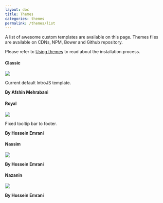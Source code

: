 ```yaml
---
layout: doc
title: Themes
categories: themes
permalink: /themes/list
---
```


A list of awesome custom templates are available on this page. Themes files are available on CDNs, NPM, Bower and Github repository. 

Please refer to [Using themes]({{site.baseurl}}/themes/install) to read about the installation process.

#### Classic

<img src="https://raw.githubusercontent.com/usablica/intro.js/gh-pages/img/themes/classic.png">

Current default IntroJS template.

**By Afshin Mehrabani**

#### Royal

<img src="https://raw.githubusercontent.com/usablica/intro.js/gh-pages/img/themes/royal.png">

Fixed tooltip bar to footer.

**By Hossein Emrani**

#### Nassim

<img src="https://raw.githubusercontent.com/usablica/intro.js/gh-pages/img/themes/nassim.png">

**By Hossein Emrani**


#### Nazanin

<img src="https://raw.githubusercontent.com/usablica/intro.js/gh-pages/img/themes/nazanin.png">

**By Hossein Emrani**
